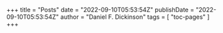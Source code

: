 +++
title = "Posts"
date = "2022-09-10T05:53:54Z"
publishDate = "2022-09-10T05:53:54Z"
author = "Daniel F. Dickinson"
tags = [
	"toc-pages"
]
+++

